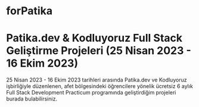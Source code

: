 # forPatika

# Patika.dev & Kodluyoruz Full Stack Geliştirme Projeleri (25 Nisan 2023 - 16 Ekim 2023)
25 Nisan 2023 - 16 Ekim 2023 tarihleri arasında Patika.dev ve Kodluyoruz işbirliğiyle düzenlenen, afet bölgesindeki öğrencilere yönelik ücretsiz 6 aylık Full Stack Development Practicum programında geliştirdiğim projeleri burada bulabilirsiniz.

